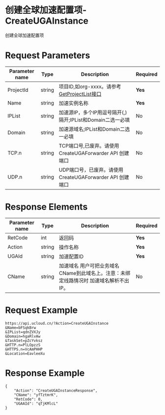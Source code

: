 # 创建全球加速配置项-CreateUGAInstance

创建全球加速配置项

# Request Parameters
|Parameter name|Type|Description|Required|
|---|---|---|---|
|ProjectId|string|项目ID,如org-xxxx。请参考[GetProjectList接口](api/summary/get_project_list)|**Yes**|
|Name|string|加速实例名称|**Yes**|
|IPList|string|加速源IP，多个IP用逗号隔开(,)隔开;IPList和Domain二选一必填|No|
|Domain|string|加速源域名;IPList和Domain二选一必填|No|
|TCP.n|string|TCP端口号,已废弃。请使用 CreateUGAForwarder API 创建端口|No|
|UDP.n|string|UDP端口号，已废弃。请使用 CreateUGAForwarder API 创建端口|No|

# Response Elements
|Parameter name|Type|Description|Required|
|---|---|---|---|
|RetCode|int|返回码|**Yes**|
|Action|string|操作名称|**Yes**|
|UGAId|string|加速配置ID|**Yes**|
|CName|string|加速域名 用户可把业务域名CName到此域名上。注意：未绑定线路情况时 加速域名解析不出IP。|No|

# Request Example
```
https://api.ucloud.cn/?Action=CreateUGAInstance
&Name=bFSqkBrw
&IPList=qdnZVXJy
&Domain=hgaRlvAw
&TaskSet=pZcYvksz
&HTTP.n=PlLOpzzS
&HTTPS.n=VcAmPHHP
&Location=EavleeXu
```

# Response Example
```
{
    "Action": "CreateUGAInstanceResponse", 
    "CName": "yfTztmrK", 
    "RetCode": 0, 
    "UGAAId": "qTjKMlcL"
}
```

